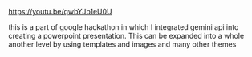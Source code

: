 https://youtu.be/qwbYJb1eU0U

this is a part of google hackathon in which I integrated gemini api into creating a powerpoint presentation.
This can be expanded into a whole another level by using templates and images and many other themes
